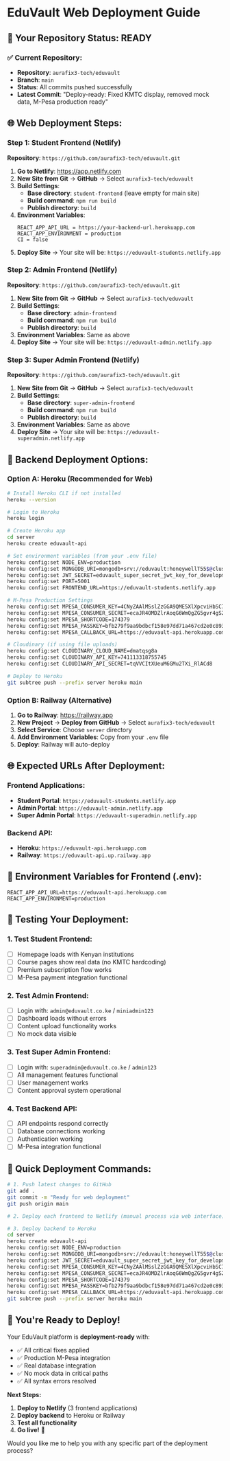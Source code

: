 # EduVault Web Deployment Guide

## 🚀 **Your Repository Status: READY**

### ✅ **Current Repository:**
- **Repository**: `aurafix3-tech/eduvault`
- **Branch**: `main`
- **Status**: All commits pushed successfully
- **Latest Commit**: "Deploy-ready: Fixed KMTC display, removed mock data, M-Pesa production ready"

## 🌐 **Web Deployment Steps:**

### **Step 1: Student Frontend (Netlify)**
**Repository**: `https://github.com/aurafix3-tech/eduvault.git`

1. **Go to Netlify**: https://app.netlify.com
2. **New Site from Git** → **GitHub** → Select `aurafix3-tech/eduvault`
3. **Build Settings**:
   - **Base directory**: `student-frontend` (leave empty for main site)
   - **Build command**: `npm run build`
   - **Publish directory**: `build`
4. **Environment Variables**:
   ```
   REACT_APP_API_URL = https://your-backend-url.herokuapp.com
   REACT_APP_ENVIRONMENT = production
   CI = false
   ```
5. **Deploy Site** → Your site will be: `https://eduvault-students.netlify.app`

### **Step 2: Admin Frontend (Netlify)**
**Repository**: `https://github.com/aurafix3-tech/eduvault.git`

1. **New Site from Git** → **GitHub** → Select `aurafix3-tech/eduvault`
2. **Build Settings**:
   - **Base directory**: `admin-frontend`
   - **Build command**: `npm run build`
   - **Publish directory**: `build`
3. **Environment Variables**: Same as above
4. **Deploy Site** → Your site will be: `https://eduvault-admin.netlify.app`

### **Step 3: Super Admin Frontend (Netlify)**
**Repository**: `https://github.com/aurafix3-tech/eduvault.git`

1. **New Site from Git** → **GitHub** → Select `aurafix3-tech/eduvault`
2. **Build Settings**:
   - **Base directory**: `super-admin-frontend`
   - **Build command**: `npm run build`
   - **Publish directory**: `build`
3. **Environment Variables**: Same as above
4. **Deploy Site** → Your site will be: `https://eduvault-superadmin.netlify.app`

## 🔧 **Backend Deployment Options:**

### **Option A: Heroku (Recommended for Web)**
```bash
# Install Heroku CLI if not installed
heroku --version

# Login to Heroku
heroku login

# Create Heroku app
cd server
heroku create eduvault-api

# Set environment variables (from your .env file)
heroku config:set NODE_ENV=production
heroku config:set MONGODB_URI=mongodb+srv://eduvault:honeywellT55$@cluster0.udsslk9.mongodb.net/eduvault?retryWrites=true&w=majority&appName=Cluster0&ssl=true&tlsAllowInvalidCertificates=true
heroku config:set JWT_SECRET=eduvault_super_secret_jwt_key_for_development_2024
heroku config:set PORT=5001
heroku config:set FRONTEND_URL=https://eduvault-students.netlify.app

# M-Pesa Production Settings
heroku config:set MPESA_CONSUMER_KEY=4CNyZAAlMSslZzGGA9QME5XlXpcviHbSC7uTD5Z3mgIrqUOl
heroku config:set MPESA_CONSUMER_SECRET=ecaJR4OMDZlrAoqG6WmQgZG5gvr4gS20w6qrfGZyAYadjp5IevUcO5OGOAuw8pdE
heroku config:set MPESA_SHORTCODE=174379
heroku config:set MPESA_PASSKEY=bfb279f9aa9bdbcf158e97dd71a467cd2e0c893059b10f78e6b72ada1ed2c919
heroku config:set MPESA_CALLBACK_URL=https://eduvault-api.herokuapp.com/api/subscription/callback

# Cloudinary (if using file uploads)
heroku config:set CLOUDINARY_CLOUD_NAME=dmatqsg8a
heroku config:set CLOUDINARY_API_KEY=741113318755745
heroku config:set CLOUDINARY_API_SECRET=tqVVCItXUeuM6GMu2TXi_RlACd8

# Deploy to Heroku
git subtree push --prefix server heroku main
```

### **Option B: Railway (Alternative)**
1. **Go to Railway**: https://railway.app
2. **New Project** → **Deploy from GitHub** → Select `aurafix3-tech/eduvault`
3. **Select Service**: Choose `server` directory
4. **Add Environment Variables**: Copy from your `.env` file
5. **Deploy**: Railway will auto-deploy

## 🌐 **Expected URLs After Deployment:**

### **Frontend Applications:**
- **Student Portal**: `https://eduvault-students.netlify.app`
- **Admin Portal**: `https://eduvault-admin.netlify.app`
- **Super Admin Portal**: `https://eduvault-superadmin.netlify.app`

### **Backend API:**
- **Heroku**: `https://eduvault-api.herokuapp.com`
- **Railway**: `https://eduvault-api.up.railway.app`

## 🔐 **Environment Variables for Frontend (.env):**
```env
REACT_APP_API_URL=https://eduvault-api.herokuapp.com
REACT_APP_ENVIRONMENT=production
```

## 🧪 **Testing Your Deployment:**

### **1. Test Student Frontend:**
- [ ] Homepage loads with Kenyan institutions
- [ ] Course pages show real data (no KMTC hardcoding)
- [ ] Premium subscription flow works
- [ ] M-Pesa payment integration functional

### **2. Test Admin Frontend:**
- [ ] Login with: `admin@eduvault.co.ke` / `miniadmin123`
- [ ] Dashboard loads without errors
- [ ] Content upload functionality works
- [ ] No mock data visible

### **3. Test Super Admin Frontend:**
- [ ] Login with: `superadmin@eduvault.co.ke` / `admin123`
- [ ] All management features functional
- [ ] User management works
- [ ] Content approval system operational

### **4. Test Backend API:**
- [ ] API endpoints respond correctly
- [ ] Database connections working
- [ ] Authentication working
- [ ] M-Pesa integration functional

## 🎯 **Quick Deployment Commands:**

```bash
# 1. Push latest changes to GitHub
git add .
git commit -m "Ready for web deployment"
git push origin main

# 2. Deploy each frontend to Netlify (manual process via web interface)

# 3. Deploy backend to Heroku
cd server
heroku create eduvault-api
heroku config:set NODE_ENV=production
heroku config:set MONGODB_URI=mongodb+srv://eduvault:honeywellT55$@cluster0.udsslk9.mongodb.net/eduvault?retryWrites=true&w=majority&appName=Cluster0&ssl=true&tlsAllowInvalidCertificates=true
heroku config:set JWT_SECRET=eduvault_super_secret_jwt_key_for_development_2024
heroku config:set MPESA_CONSUMER_KEY=4CNyZAAlMSslZzGGA9QME5XlXpcviHbSC7uTD5Z3mgIrqUOl
heroku config:set MPESA_CONSUMER_SECRET=ecaJR4OMDZlrAoqG6WmQgZG5gvr4gS20w6qrfGZyAYadjp5IevUcO5OGOAuw8pdE
heroku config:set MPESA_SHORTCODE=174379
heroku config:set MPESA_PASSKEY=bfb279f9aa9bdbcf158e97dd71a467cd2e0c893059b10f78e6b72ada1ed2c919
heroku config:set MPESA_CALLBACK_URL=https://eduvault-api.herokuapp.com/api/subscription/callback
git subtree push --prefix server heroku main
```

## 🚀 **You're Ready to Deploy!**

Your EduVault platform is **deployment-ready** with:
- ✅ All critical fixes applied
- ✅ Production M-Pesa integration
- ✅ Real database integration
- ✅ No mock data in critical paths
- ✅ All syntax errors resolved

**Next Steps:**
1. **Deploy to Netlify** (3 frontend applications)
2. **Deploy backend** to Heroku or Railway
3. **Test all functionality**
4. **Go live!** 🎉

Would you like me to help you with any specific part of the deployment process?
